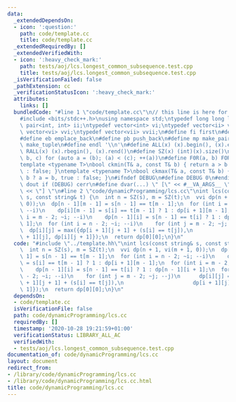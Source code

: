 ```yaml
---
data:
  _extendedDependsOn:
  - icon: ':question:'
    path: code/template.cc
    title: code/template.cc
  _extendedRequiredBy: []
  _extendedVerifiedWith:
  - icon: ':heavy_check_mark:'
    path: tests/aoj/lcs.longest_common_subsequence.test.cpp
    title: tests/aoj/lcs.longest_common_subsequence.test.cpp
  _isVerificationFailed: false
  _pathExtension: cc
  _verificationStatusIcon: ':heavy_check_mark:'
  attributes:
    links: []
  bundledCode: "#line 1 \"code/template.cc\"\n// this line is here for a reason\n\
    #include <bits/stdc++.h>\nusing namespace std;\ntypedef long long ll;\ntypedef\
    \ pair<int, int> ii;\ntypedef vector<int> vi;\ntypedef vector<ii> vii;\ntypedef\
    \ vector<vi> vvi;\ntypedef vector<vii> vvii;\n#define fi first\n#define se second\n\
    #define eb emplace_back\n#define pb push_back\n#define mp make_pair\n#define mt\
    \ make_tuple\n#define endl '\\n'\n#define ALL(x) (x).begin(), (x).end()\n#define\
    \ RALL(x) (x).rbegin(), (x).rend()\n#define SZ(x) (int)(x).size()\n#define FOR(a,\
    \ b, c) for (auto a = (b); (a) < (c); ++(a))\n#define F0R(a, b) FOR (a, 0, (b))\n\
    template <typename T>\nbool ckmin(T& a, const T& b) { return a > b ? a = b, true\
    \ : false; }\ntemplate <typename T>\nbool ckmax(T& a, const T& b) { return a <\
    \ b ? a = b, true : false; }\n#ifndef DEBUG\n#define DEBUG 0\n#endif\n#define\
    \ dout if (DEBUG) cerr\n#define dvar(...) \" [\" << #__VA_ARGS__ \": \" << (__VA_ARGS__)\
    \ << \"] \"\n#line 2 \"code/dynamicProgramming/lcs.cc\"\nint lcs(const string&\
    \ s, const string& t) {\n  int n = SZ(s), m = SZ(t);\n  vvi dp(n + 1, vi(m + 1,\
    \ 0));\n  dp[n - 1][m - 1] = s[n - 1] == t[m - 1];\n  for (int i = n - 2; ~i;\
    \ --i)\n    dp[i][m - 1] = s[i] == t[m - 1] ? 1 : dp[i + 1][m - 1];\n  for (int\
    \ i = m - 2; ~i; --i)\n    dp[n - 1][i] = s[n - 1] == t[i] ? 1 : dp[n - 1][i +\
    \ 1];\n  for (int i = n - 2; ~i; --i)\n    for (int j = m - 2; ~j; --j)\n    \
    \  dp[i][j] = max({dp[i + 1][j + 1] + (s[i] == t[j]),\n                      dp[i\
    \ + 1][j], dp[i][j + 1]});\n  return dp[0][0];\n}\n"
  code: "#include \"../template.hh\"\nint lcs(const string& s, const string& t) {\n\
    \  int n = SZ(s), m = SZ(t);\n  vvi dp(n + 1, vi(m + 1, 0));\n  dp[n - 1][m -\
    \ 1] = s[n - 1] == t[m - 1];\n  for (int i = n - 2; ~i; --i)\n    dp[i][m - 1]\
    \ = s[i] == t[m - 1] ? 1 : dp[i + 1][m - 1];\n  for (int i = m - 2; ~i; --i)\n\
    \    dp[n - 1][i] = s[n - 1] == t[i] ? 1 : dp[n - 1][i + 1];\n  for (int i = n\
    \ - 2; ~i; --i)\n    for (int j = m - 2; ~j; --j)\n      dp[i][j] = max({dp[i\
    \ + 1][j + 1] + (s[i] == t[j]),\n                      dp[i + 1][j], dp[i][j +\
    \ 1]});\n  return dp[0][0];\n}\n"
  dependsOn:
  - code/template.cc
  isVerificationFile: false
  path: code/dynamicProgramming/lcs.cc
  requiredBy: []
  timestamp: '2020-10-28 19:21:59+01:00'
  verificationStatus: LIBRARY_ALL_AC
  verifiedWith:
  - tests/aoj/lcs.longest_common_subsequence.test.cpp
documentation_of: code/dynamicProgramming/lcs.cc
layout: document
redirect_from:
- /library/code/dynamicProgramming/lcs.cc
- /library/code/dynamicProgramming/lcs.cc.html
title: code/dynamicProgramming/lcs.cc
---
```


